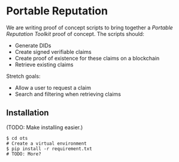 # Portable Reputation
We are writing proof of concept scripts to bring together a _Portable
Reputation Toolkit_ proof of concept.  The scripts should:

- Generate DIDs
- Create signed verifiable claims
- Create proof of existence for these claims on a blockchain
- Retrieve existing claims

Stretch goals:

- Allow a user to request a claim
- Search and filtering when retrieving claims

## Installation

(TODO: Make installing easier.)

```
$ cd ots
# Create a virtual environment
$ pip install -r requirement.txt
# TODO: More?
```
